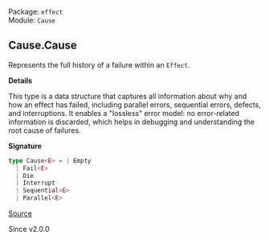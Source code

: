 Package: `effect`<br />
Module: `Cause`<br />

## Cause.Cause

Represents the full history of a failure within an `Effect`.

**Details**

This type is a data structure that captures all information about why and how
an effect has failed, including parallel errors, sequential errors, defects,
and interruptions. It enables a "lossless" error model: no error-related
information is discarded, which helps in debugging and understanding the root
cause of failures.

**Signature**

```ts
type Cause<E> = | Empty
  | Fail<E>
  | Die
  | Interrupt
  | Sequential<E>
  | Parallel<E>
```

[Source](https://github.com/Effect-TS/effect/tree/main/packages/effect/src/Cause.ts#L254)

Since v2.0.0
